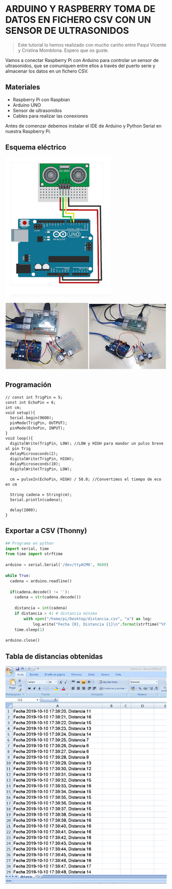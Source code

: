 # ARDUINO Y RASPBERRY TOMA DE DATOS EN FICHERO CSV CON UN SENSOR DE ULTRASONIDOS

> Este tutorial lo hemos realizado con mucho cariño entre Paqui Vicente y Cristina Momblona. Espero que os guste.

Vamos a conectar Raspberry Pi con Arduino para controlar un sensor de ultrasonidos, que se comuniquen entre ellos a través del puerto serie y almacenar los datos en un fichero CSV.

## Materiales

- Raspberry Pi con Raspbian
- Arduino UNO
- Sensor de ultrasonidos
- Cables para realizar las conexiones

Antes de comenzar debemos instalar el IDE de Arduino y Python Serial en nuestra Raspberry Pi.

## Esquema eléctrico

![](foto1.PNG)

![](foto2.PNG)

## Programación

```arduino
// const int TrigPin = 5; 
const int EchoPin = 6; 
int cm; 
void setup(){ 
  Serial.begin(9600); 
  pinMode(TrigPin, OUTPUT); 
  pinMode(EchoPin, INPUT); 
} 
void loop(){ 
  digitalWrite(TrigPin, LOW); //LOW y HIGH para mandar un pulso breve al pin Trig
  delayMicroseconds(2); 
  digitalWrite(TrigPin, HIGH); 
  delayMicroseconds(10); 
  digitalWrite(TrigPin, LOW); 
 
  cm = pulseIn(EchoPin, HIGH) / 58.0; //Convertimos el tiempo de eco en cm
 
  String cadena = String(cm);
  Serial.println(cadena);
 
  delay(1000); 
}
```
## Exportar a CSV (Thonny)

```python
## Programa en python
import serial, time
from time import strftime
 
arduino = serial.Serial('/dev/ttyACM0', 9600)
 
while True:
  cadena = arduino.readline()
  
  if(cadena.decode() != ''):
    cadena = str(cadena.decode())
       
    distancia = int(cadena)
    if distancia > 4: # distancia mínima
        with open("/home/pi/Desktop/distancia.csv", "a") as log:
            log.write("Fecha {0}, Distancia {1}\n".format(strftime("%Y-%m-%d %H:%M:%S"), str(distancia)))
    time.sleep(1)
 
arduino.close()
```

## Tabla de distancias obtenidas

![](foto3.PNG)

